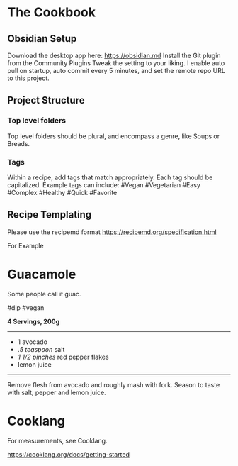 # The Cookbook
## Obsidian Setup
Download the desktop app here: https://obsidian.md
Install the Git plugin from the Community Plugins 
  Tweak the setting to your liking. I enable auto pull on startup, auto commit every 5 minutes, and set the remote repo URL to this project. 

## Project Structure
### Top level folders
Top level folders should be plural, and encompass a genre, like Soups or Breads. 

### Tags
Within a recipe, add tags that match appropriately. Each tag should be capitalized. Example tags can include:
	#Vegan #Vegetarian #Easy #Complex #Healthy #Quick #Favorite



## Recipe Templating
Please use the recipemd format
https://recipemd.org/specification.html

For Example
# Guacamole

Some people call it guac.

#dip #vegan

**4 Servings, 200g**

---

- 1 avocado
- *.5 teaspoon* salt
- *1 1/2 pinches* red pepper flakes
- lemon juice

---

Remove flesh from avocado and roughly mash with fork. Season to taste
with salt, pepper and lemon juice.


# Cooklang

For measurements, see Cooklang.

https://cooklang.org/docs/getting-started

